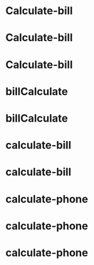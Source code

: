 # Calculate-bill
# Calculate-bill
# Calculate-bill
# billCalculate
# billCalculate
# calculate-bill
# calculate-bill
# calculate-phone
# calculate-phone
# calculate-phone
